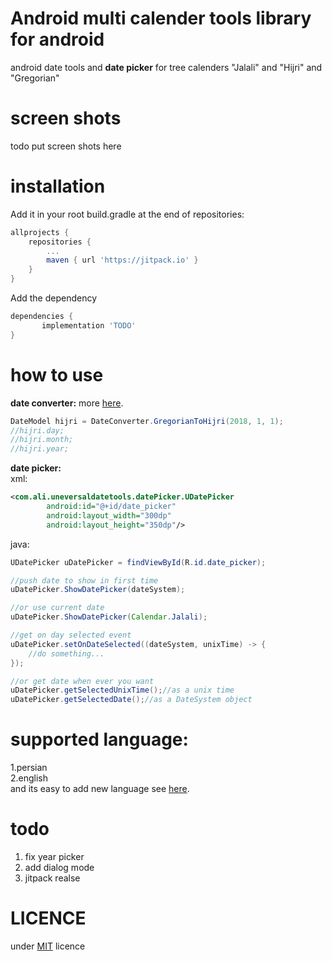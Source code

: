 # Android multi calender tools library for android
android date tools and <b>date picker</b> for tree calenders "Jalali" and "Hijri" and "Gregorian"

# screen shots
todo put screen shots here

# installation
Add it in your root build.gradle at the end of repositories:
~~~Groovy
allprojects {
	repositories {
		...
		maven { url 'https://jitpack.io' }
	}
}
~~~
Add the dependency
~~~Groovy
dependencies {
	   implementation 'TODO'
}
~~~

# how to use
<b>date converter:</b> more
[here](https://github.com/hooshkar/AndroidMultiCalenderTools/wiki/Convert).
~~~java
DateModel hijri = DateConverter.GregorianToHijri(2018, 1, 1);
//hijri.day;
//hijri.month;
//hijri.year;
~~~

<b>date picker:</b> <br>
xml:
~~~xml
<com.ali.uneversaldatetools.datePicker.UDatePicker
        android:id="@+id/date_picker"
        android:layout_width="300dp"
        android:layout_height="350dp"/>
~~~
java:
~~~java
UDatePicker uDatePicker = findViewById(R.id.date_picker);

//push date to show in first time
uDatePicker.ShowDatePicker(dateSystem);

//or use current date
uDatePicker.ShowDatePicker(Calendar.Jalali);

//get on day selected event
uDatePicker.setOnDateSelected((dateSystem, unixTime) -> {
    //do something...
});

//or get date when ever you want
uDatePicker.getSelectedUnixTime();//as a unix time
uDatePicker.getSelectedDate();//as a DateSystem object

~~~

# supported language:
1.persian <br>
2.english <br>
and its easy to add new language see
[here](https://github.com/hooshkar/AndroidMultiCalenderTools/wiki/language).

# todo
1. fix year picker
2. add dialog mode
3. jitpack realse

# LICENCE
under [MIT](https://github.com/hooshkar/AndroidMultiCalenderTools/blob/master/LICENSE) licence
